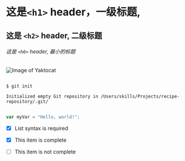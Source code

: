 # 这是`<h1>` header，一级标题,



## 这是 `<h2>` header, 二级标题



###### 这是 `<h6>` header, 最小的标题
![Image of Yaktocat](https://octodex.github.com/images/yaktocat.png)
```

$ git init

Initialized empty Git repository in /Users/skills/Projects/recipe-repository/.git/

```
``` javascript

var myVar = "Hello, world!";

```
- [x] List syntax is required

- [x] This item is complete

- [ ] This item is not complete
